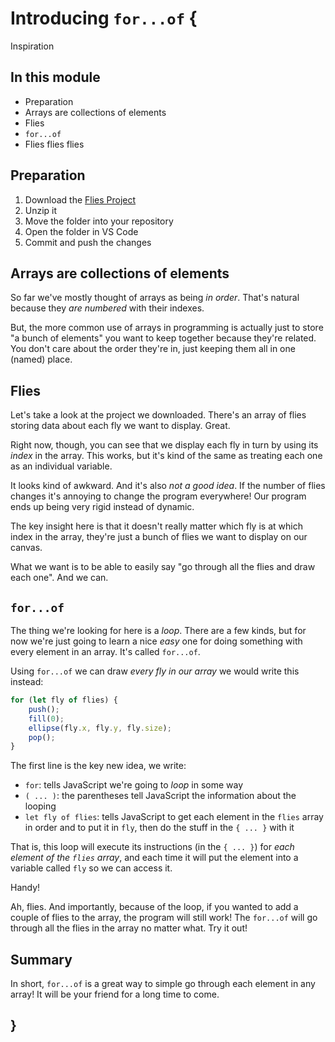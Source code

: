 # Introducing `for...of` {
    
Inspiration

## In this module

- Preparation
- Arrays are collections of elements
- Flies
- `for...of`
- Flies flies flies

## Preparation

1. Download the [Flies Project](./examples/flies.zip)
2. Unzip it
3. Move the folder into your repository
4. Open the folder in VS Code
5. Commit and push the changes

## Arrays are collections of elements

So far we've mostly thought of arrays as being *in order*. That's natural because they *are numbered* with their indexes.

But, the more common use of arrays in programming is actually just to store "a bunch of elements" you want to keep together because they're related. You don't care about the order they're in, just keeping them all in one (named) place.

## Flies

Let's take a look at the project we downloaded. There's an array of flies storing data about each fly we want to display. Great.

Right now, though, you can see that we display each fly in turn by using its *index* in the array. This works, but it's kind of the same as treating each one as an individual variable.

It looks kind of awkward. And it's also *not a good idea*. If the number of flies changes it's annoying to change the program everywhere! Our program ends up being very rigid instead of dynamic.

The key insight here is that it doesn't really matter which fly is at which index in the array, they're just a bunch of flies we want to display on our canvas.

What we want is to be able to easily say "go through all the flies and draw each one". And we can.

## `for...of`

The thing we're looking for here is a *loop*. There are a few kinds, but for now we're just going to learn a nice *easy* one for doing something with every element in an array. It's called `for...of`.

Using `for...of` we can draw *every fly in our array* we would write this instead:

```javascript
for (let fly of flies) {
    push();
    fill(0);
    ellipse(fly.x, fly.y, fly.size);
    pop();
}
```

The first line is the key new idea, we write:

- `for`: tells JavaScript we're going to *loop* in some way
- `( ... )`: the parentheses tell JavaScript the information about the looping
- `let fly of flies`: tells JavaScript to get each element in the `flies` array in order and to put it in `fly`, then do the stuff in the `{ ... }` with it

That is, this loop will execute its instructions (in the `{ ... }`) for *each element of the `flies` array*, and each time it will put the element into a variable called `fly` so we can access it.

Handy!

Ah, flies. And importantly, because of the loop, if you wanted to add a couple of flies to the array, the program will still work! The `for...of` will go through all the flies in the array no matter what. Try it out!

## Summary

In short, `for...of` is a great way to simple go through each element in any array! It will be your friend for a long time to come.

## }